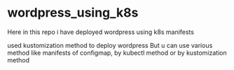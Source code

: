 # wordpress_using_k8s
Here in this repo i have deployed wordpress using k8s manifests

used kustomization method to deploy wordpress 
But u can use various method like manifests of configmap, by kubectl method or by kustomization method 
